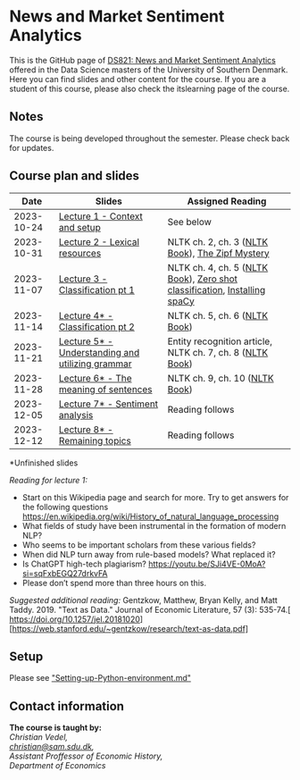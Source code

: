 # News and Market Sentiment Analytics
This is the GitHub page of [DS821: News and Market Sentiment Analytics](https://odin.sdu.dk/sitecore/index.php?a=fagbesk&id=64864&lang=en&listid=) offered in the Data Science masters of the University of Southern Denmark. Here you can find slides and other content for the course. If you are a student of this course, please also check the itslearning page of the course.  

## Notes
The course is being developed throughout the semester. Please check back for updates. 

## Course plan and slides
| Date       | Slides | Assigned Reading |
|------------|--------|-------------------|
| 2023-10-24 | [Lecture 1 - Context and setup](https://raw.githack.com/christianvedels/News_and_Market_Sentiment_Analytics/main/Lecture%201%20-%20Context%20and%20setup/Slides.html)    | See below   |
| 2023-10-31 | [Lecture 2 - Lexical resources](https://raw.githack.com/christianvedels/News_and_Market_Sentiment_Analytics/main/Lecture%202%20-%20Lexical%20resources/Slides.html) | NLTK ch. 2, ch. 3 ([NLTK Book](https://www.nltk.org/book/)), [The Zipf Mystery](https://youtu.be/fCn8zs912OE?si=NptILXURFS4WaFnw ) |
| 2023-11-07 | [Lecture 3 - Classification pt 1](https://raw.githack.com/christianvedels/News_and_Market_Sentiment_Analytics/main/Lecture%203%20-%20Classification%20pt%201/Slides.html) | NLTK ch. 4, ch. 5 ([NLTK Book](https://www.nltk.org/book/)), [Zero shot classification](https://huggingface.co/tasks/zero-shot-classification), [Installing spaCy](https://spacy.io/usage) |
| 2023-11-14 | [Lecture 4* - Classification pt 2](https://raw.githack.com/christianvedels/News_and_Market_Sentiment_Analytics/main/Lecture%204%20-%20Classification%20pt%202/Slides.html) | NLTK ch. 5, ch. 6 ([NLTK Book](https://www.nltk.org/book/)) |
| 2023-11-21 | [Lecture 5* - Understanding and utilizing grammar](https://raw.githack.com/christianvedels/News_and_Market_Sentiment_Analytics/main/Lecture%205%20-%20Understanding%20and%20utilizing%20grammar/Slides.html) | Entity recognition article, NLTK ch. 7, ch. 8 ([NLTK Book](https://www.nltk.org/book/)) |
| 2023-11-28 | [Lecture 6* - The meaning of sentences](https://raw.githack.com/christianvedels/News_and_Market_Sentiment_Analytics/main/Lecture%206%20-%20The%20meaning%20of%20sentences/Slides.html) | NLTK ch. 9, ch. 10 ([NLTK Book](https://www.nltk.org/book/)) |
| 2023-12-05 | [Lecture 7* - Sentiment analysis](https://raw.githack.com/christianvedels/News_and_Market_Sentiment_Analytics/main/Lecture%207%20-%20Sentiment%20analysis/Slides.html) | Reading follows |
| 2023-12-12 | [Lecture 8* - Remaining topics](https://raw.githack.com/christianvedels/News_and_Market_Sentiment_Analytics/main/Lecture%208%20-%20Remaining%20topics/Slides.html#1) | Reading follows |


*Unfinished slides

*Reading for lecture 1:*

-	Start on this Wikipedia page and search for more. Try to get answers for the following questions  https://en.wikipedia.org/wiki/History_of_natural_language_processing 
-	What fields of study have been instrumental in the formation of modern NLP?  
-	Who seems to be important scholars from these various fields?  
-	When did NLP turn away from rule-based models? What replaced it?  
-	Is ChatGPT high-tech plagiarism? https://youtu.be/SJi4VE-0MoA?si=sqFxbEGQ27drkvFA  
-	Please don’t spend more than three hours on this. 

*Suggested additional reading:* Gentzkow, Matthew, Bryan Kelly, and Matt Taddy. 2019. "Text as Data." Journal of Economic Literature, 57 (3): 535-74.[ https://doi.org/10.1257/jel.20181020] [https://web.stanford.edu/~gentzkow/research/text-as-data.pdf] 


## Setup
Please see ["Setting-up-Python-environment.md"](https://github.com/christianvedels/News_and_Market_Sentiment_Analytics/blob/main/Setting-up-Python-environment.md)


## Contact information
**The course is taught by:**  
*Christian Vedel,*  
*christian@sam.sdu.dk,*  
*Assistant Proffessor of Economic History,*  
*Department of Economics*  

